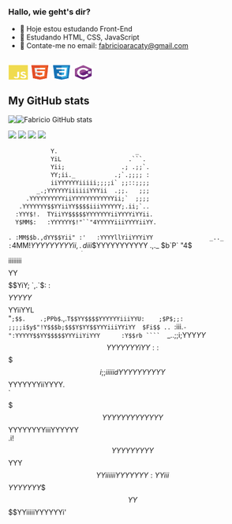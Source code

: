 ### Hallo, wie geht's dir?
- 🔭 Hoje estou estudando Front-End
- 🌱 Estudando HTML, CSS, JavaScript
- 💬 Contate-me no email: fabricioaracaty@gmail.com
<div style="display: inline_block"><br>

  <img align="center" alt="Fabricio-Js" height="30" width="40" src="https://raw.githubusercontent.com/devicons/devicon/master/icons/javascript/javascript-plain.svg">
  <img align="center" alt="Fabricio-Ts" height="30" width="40" src="https://raw.githubusercontent.com/devicons/devicon/master/icons/html5/html5-original.svg">
  <img align="center" alt="Fabricio-CSS" height="30" width="40" src="https://raw.githubusercontent.com/devicons/devicon/master/icons/css3/css3-original.svg">
  <img align="center" alt="Fabricio-Python" height="30" width="40" src="https://raw.githubusercontent.com/devicons/devicon/master/icons/csharp/csharp-original.svg">
    
  ## My GitHub stats
  
<img align="left" src="https://github-readme-stats.vercel.app/api/top-langs/?username=FabricioAracaty&langs_count=9&layout=compact&theme=dracula&hide=java,scss,gdscript" />
 
  ![Fabricio GitHub stats](https://github-readme-stats.vercel.app/api?username=FabricioAracaty&show_icons=true&theme=dracula&count_private=true)
 
  <a href="https://www.instagram.com/fabricioaracaty/"><img src="https://img.shields.io/badge/-Instagram-%23E4405F?style=for-the-badge&logo=instagram&logoColor=white" target="_blank"></a>
 	 <a href="https://discord.gg/h3EznQ8Y" target="_blank"><img src="https://img.shields.io/badge/Discord-7289DA?style=for-the-badge&logo=discord&logoColor=white" target="_blank"></a> 
  <a href="https://www.youtube.com/channel/UCL3VUrHQJ9HQJQl-bpdHgVg"><img src="https://img.shields.io/badge/YouTube-FF0000?style=for-the-badge&logo=youtube&logoColor=white" target="_blank"></a>
  <a href="https://www.linkedin.com/in/fabr%C3%ADcio-queiroz-aracaty-7b1261143/"><img src="https://img.shields.io/badge/-LinkedIn-%230077B5?style=for-the-badge&logo=linkedin&logoColor=white" target="_blank"></a> 
  
</div>

                Y.                      _   
                YiL                   .```.  
                Yii;                .; .;;`.    
                YY;ii._           .;`.;;;; :             
                iiYYYYYYiiiii;;;;i` ;;::;;;;    
            _.;YYYYYYiiiiiiYYYii  .;;.   ;;; 
         .YYYYYYYYYYiiYYYYYYYYYYYYii;`  ;;;;    
       .YYYYYYY$$YYiiYY$$$$iiiYYYYYY;.ii;`..   
      :YYY$!.  TYiiYY$$$$$YYYYYYYiiYYYYiYYii.    
      Y$MM$:   :YYYYYY$!"``"4YYYYYiiiYYYYiiYY.    
   `. :MM$$b.,dYY$$Yii" :'   :YYYYllYiiYYYiYY               
_.._ :`4MM$!YYYYYYYYYii,.__.diii$$YYYYYYYYYYY 
.,._ $b`P`     "4$$$$$iiiiiiii$$$$YY$$$$$$YiY;         
   `,.`$:       :$$$$$$$$$YYYYY$$$$$$$$$YYiiYYL  
    "`;$$.    .;PPb$`.,.``T$$YY$$$$YYYYYYiiiYYU:   
    ;$P$;;: ;;;;i$y$"!Y$$$b;$$$Y$YY$$YYYiiiYYiYY 
    $Fi$$ .. ``:iii.`-":YYYYY$$YY$$$$$YYYiiYiYYY     
    :Y$$rb ````  `_..;;i;YYY$YY$$$$$$$YYYYYYYiYY:    
     :$$$$$i;;iiiiidYYYYYYYYYY$$$$$$YYYYYYYiiYYYY.       
      `$$$$$$$YYYYYYYYYYYYY$$$$$$YYYYYYYYiiiYYYYYY    
      .i!$$$$$$YYYYYYYYY$$$$$$YYY$$YYiiiiiiYYYYYYY    
     :YYiii$$$$$$$YYYYYYY$$$$YY$$$$YYiiiiiYYYYYYi'
